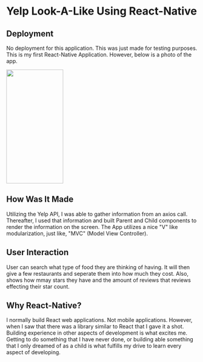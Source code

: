 # Yelp Look-A-Like Using React-Native

## Deployment
  No deployment for this application. This was just made for testing purposes. This is my first React-Native Application. However, below is a photo of the app.
  
<img height="300px" width="150px" src="https://user-images.githubusercontent.com/52672474/77812523-d080bc80-706f-11ea-969f-fcd6abc5edf3.jpg">

## How Was It Made
  Utilizing the Yelp API, I was able to gather information from an axios call. Thereafter, I used that information and built Parent and Child components to render the information on the screen. The App utilizes a nice "V" like modularization, just like, "MVC" (Model View Controller).
  
## User Interaction 
  User can search what type of food they are thinking of having. It will then give a few restaurants and seperate them into how much they cost. Also, shows how mmay stars they have and the amount of reviews that reviews effecting their star count.

## Why React-Native?
  I normally build React web applications. Not mobile applications. However, when I saw that there was a library similar to React that I gave it a shot. Building experience in other aspects of development is what excites me. Getting to do something that I have never done, or building able something that I only dreamed of as a child is what fulfills my drive to learn every aspect of developing.
